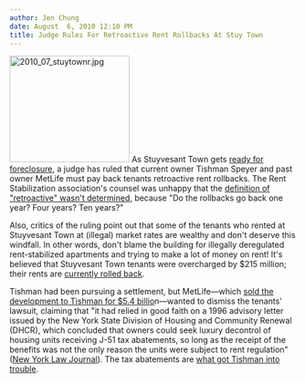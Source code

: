 ```yaml
---
author: Jen Chung
date: August  6, 2010 12:10 PM
title: Judge Rules For Retroactive Rent Rollbacks At Stuy Town
---
```


<p><span class="mt-enclosure mt-enclosure-image" style="display: inline;"> <img alt="2010_07_stuytownr.jpg" src="https://web.archive.org/web/20110623144751im_/http://gothamist.com/attachments/jen/2010_07_stuytownr.jpg" width="210" height="187" class="image-left"> </span>As Stuyvesant Town gets <a href="https://web.archive.org/web/20110623144751/http://gothamist.com/2010/06/23/stuyvesant_town_up_for_foreclosure.php">ready for foreclosure</a>, a judge has ruled that current owner Tishman Speyer and past owner MetLife must pay back tenants retroactive rent rollbacks. The Rent Stabilization association&apos;s counsel was unhappy that the <a href="https://web.archive.org/web/20110623144751/http://www.nypost.com/p/news/local/manhattan/judge_rules_rollbacks_renters_retroactive_Fi3ma59FDH0zQ6U7aP80IM?CMP=OTC-rss&amp;FEEDNAME=">definition of &quot;retroactive&quot; wasn&apos;t determined</a>, because &quot;Do the rollbacks go back one year? Four years? Ten years?&quot;</p>

<p>Also, critics of the ruling point out that some of the tenants who rented at Stuyvesant Town at (illegal) market rates are wealthy and don&apos;t deserve this windfall.  In other words, don&apos;t blame the building for illegally deregulated rent-stabilized apartments and trying to make a lot of money on rent!  It&apos;s believed that Stuyvesant Town tenants were overcharged by $215 million; their rents are <a href="https://web.archive.org/web/20110623144751/http://gothamist.com/2009/12/15/stuyvesant_town_peter_cooper_villag.php">currently rolled back</a>.</p>

<p>Tishman had been pursuing a settlement, but MetLife&#x2014;which <a href="https://web.archive.org/web/20110623144751/http://gothamist.com/2006/10/17/stuytown_sold_t.php">sold the development to Tishman for $5.4 billio</a>n&#x2014;wanted to dismiss the tenants&apos; lawsuit, claiming that &quot;it had relied in good faith on a 1996 advisory letter issued by the New York State Division of Housing and Community Renewal (DHCR), which concluded that owners could seek luxury decontrol of housing units receiving J-51 tax abatements, so long as the receipt of the benefits was not the only reason the units were subject to rent regulation&quot; (<a href="https://web.archive.org/web/20110623144751/http://www.law.com/jsp/nylj/PubArticleNY.jsp?id=1202464292284">New York Law Journal</a>). The tax abatements are <a href="https://web.archive.org/web/20110623144751/http://gothamist.com/2009/10/22/stuy_town_tenants_win_major_lawsuit.php">what got Tishman into trouble</a>.</p>